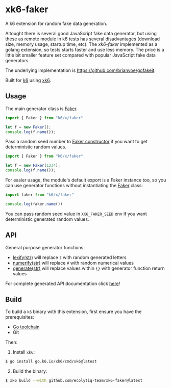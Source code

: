 # xk6-faker

A k6 extension for random fake data generation.

Altought there is several good JavaScript fake data generator, but using these as remote module in k6 tests has several disadvantages (download size, memory usage, startup time, etc). The *xk6-faker* implemented as a golang extension, so tests starts faster and use less memory. The price is a little bit smaller feature set compared with popular JavaScript fake data generators.

The underlying implementation is https://github.com/brianvoe/gofakeit.

Built for [k6](https://go.k6.io/k6) using [xk6](https://github.com/grafana/xk6).

## Usage

The main generator class is [Faker](docs/classes/faker.md).

```js
import { Faker } from "k6/x/faker"

let f = new Faker();
console.log(f.name());
```

Pass a random seed number to [Faker constructor](docs/classes/faker.md#constructor) if you want to get deterministic random values.

```js
import { Faker } from "k6/x/faker"

let f = new Faker(1234);
console.log(f.name());
```

For easier usage, the module's default export is a Faker instance too, so you can use generator functions without instantiating the [Faker](docs/classes/faker.md) class:

```js
import faker from "k6/x/faker"

console.log(faker.name())
```

You can pass random seed value in `XK6_FAKER_SEED` env if you want deterministic generated random values.

## API

General purpose generator functions:

 - [lexify(str)](docs/classes/faker.md#lexify) will replace `?` with random generated letters
 - [numerify(str)](docs/classes/faker.md#numerify) will replace `#` with random numerical values
 - [generate(str)](docs/classes/faker.md#generate) will replace values within `{}` with generator function return values

For complete generated API documentation click [here](docs/README.md)!

## Build

To build a `k6` binary with this extension, first ensure you have the prerequisites:

- [Go toolchain](https://go101.org/article/go-toolchain.html)
- Git

Then:

1. Install `xk6`:
  ```bash
  $ go install go.k6.io/xk6/cmd/xk6@latest
  ```

2. Build the binary:
  ```bash
  $ xk6 build --with github.com/ecolytiq-team/xk6-faker@latest
  ```
